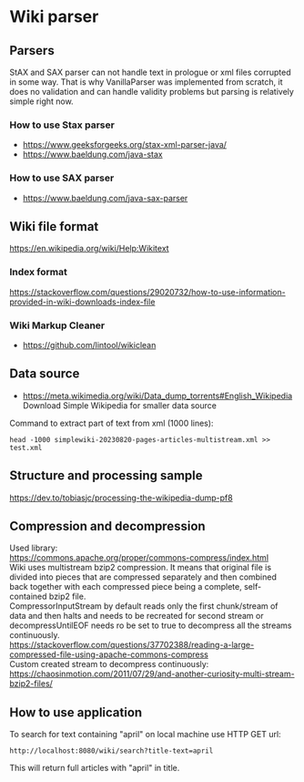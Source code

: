 # Wiki parser
## Parsers
StAX and SAX parser can not handle text in prologue or xml files corrupted in some way.
That is why VanillaParser was implemented from scratch, it does no validation and can handle validity problems but parsing is relatively simple right now. 
### How to use Stax parser
* https://www.geeksforgeeks.org/stax-xml-parser-java/
* https://www.baeldung.com/java-stax

### How to use SAX parser
* https://www.baeldung.com/java-sax-parser

## Wiki file format
https://en.wikipedia.org/wiki/Help:Wikitext

### Index format
https://stackoverflow.com/questions/29020732/how-to-use-information-provided-in-wiki-downloads-index-file

### Wiki Markup Cleaner
* https://github.com/lintool/wikiclean

## Data source
* https://meta.wikimedia.org/wiki/Data_dump_torrents#English_Wikipedia  
Download Simple Wikipedia for smaller data source  

Command to extract part of text from xml (1000 lines):
```
head -1000 simplewiki-20230820-pages-articles-multistream.xml >> test.xml
```

## Structure and processing sample
https://dev.to/tobiasjc/processing-the-wikipedia-dump-pf8

## Compression and decompression
Used library:  
https://commons.apache.org/proper/commons-compress/index.html  
Wiki uses multistream bzip2 compression. It means that original file is divided into pieces that are compressed separately
and then combined back together with each compressed piece being a complete, self-contained bzip2 file.    
CompressorInputStream by default reads only the first chunk/stream of data and then halts and needs to be recreated
for second stream or decompressUntilEOF needs ro be set  to true to decompress all the streams continuously.  
https://stackoverflow.com/questions/37702388/reading-a-large-compressed-file-using-apache-commons-compress  
Custom created stream to decompress continuously:  
https://chaosinmotion.com/2011/07/29/and-another-curiosity-multi-stream-bzip2-files/

## How to use application
To search for text containing "april" on local machine use HTTP GET url:
```
http://localhost:8080/wiki/search?title-text=april
```
This will return full articles with "april" in title.